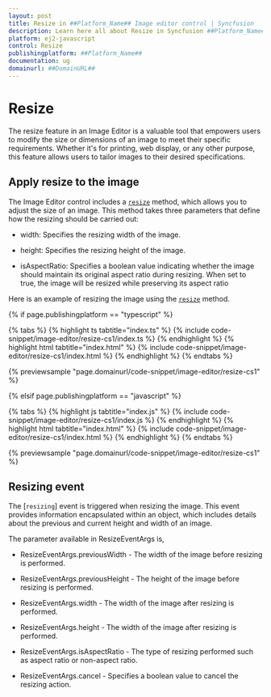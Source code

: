 ```yaml
---
layout: post
title: Resize in ##Platform_Name## Image editor control | Syncfusion
description: Learn here all about Resize in Syncfusion ##Platform_Name## Image editor control of Syncfusion Essential JS 2 and more.
platform: ej2-javascript
control: Resize
publishingplatform: ##Platform_Name##
documentation: ug
domainurl: ##DomainURL##
---
```


# Resize

The resize feature in an Image Editor is a valuable tool that empowers users to modify the size or dimensions of an image to meet their specific requirements. Whether it's for printing, web display, or any other purpose, this feature allows users to tailor images to their desired specifications.

## Apply resize to the image 

The Image Editor control includes a [`resize`](https://ej2.syncfusion.com/javascript/documentation/api/image-editor/#resize) method, which allows you to adjust the size of an image. This method takes three parameters that define how the resizing should be carried out:

* width: Specifies the resizing width of the image.

* height: Specifies the resizing height of the image.

* isAspectRatio: Specifies a boolean value indicating whether the image should maintain its original aspect ratio during resizing. When set to true, the image will be resized while preserving its aspect ratio 

Here is an example of resizing the image using the [`resize`](https://ej2.syncfusion.com/javascript/documentation/api/image-editor/#resize) method. 

{% if page.publishingplatform == "typescript" %}

{% tabs %}
{% highlight ts tabtitle="index.ts" %}
{% include code-snippet/image-editor/resize-cs1/index.ts %}
{% endhighlight %}
{% highlight html tabtitle="index.html" %}
{% include code-snippet/image-editor/resize-cs1/index.html %}
{% endhighlight %}
{% endtabs %}
        
{% previewsample "page.domainurl/code-snippet/image-editor/resize-cs1" %}

{% elsif page.publishingplatform == "javascript" %}

{% tabs %}
{% highlight js tabtitle="index.js" %}
{% include code-snippet/image-editor/resize-cs1/index.js %}
{% endhighlight %}
{% highlight html tabtitle="index.html" %}
{% include code-snippet/image-editor/resize-cs1/index.html %}
{% endhighlight %}
{% endtabs %}

{% previewsample "page.domainurl/code-snippet/image-editor/resize-cs1" %}

## Resizing event

The [`resizing`] event is triggered when resizing the image. This event provides information encapsulated within an object, which includes details about the previous and current height and width of an image.

The parameter available in ResizeEventArgs is,

* ResizeEventArgs.previousWidth - The width of the image before resizing is performed.

* ResizeEventArgs.previousHeight - The height of the image before resizing is performed.

* ResizeEventArgs.width - The width of the image after resizing is performed.

* ResizeEventArgs.height - The width of the image after resizing is performed.

* ResizeEventArgs.isAspectRatio - The type of resizing performed such as aspect ratio or non-aspect ratio.

* ResizeEventArgs.cancel - Specifies a boolean value to cancel the resizing action.